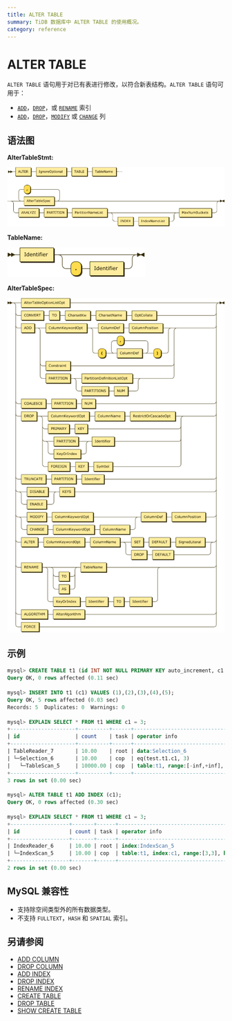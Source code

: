 ```yaml
---
title: ALTER TABLE
summary: TiDB 数据库中 ALTER TABLE 的使用概况。
category: reference
---
```


# ALTER TABLE

`ALTER TABLE` 语句用于对已有表进行修改，以符合新表结构。`ALTER TABLE` 语句可用于：

* [`ADD`](v2.1/reference/sql/statements/add-index.md)，[`DROP`](v2.1/reference/sql/statements/drop-index.md)，或 [`RENAME`](v2.1/reference/sql/statements/rename-index.md) 索引
* [`ADD`](v2.1/reference/sql/statements/add-column.md)，[`DROP`](v2.1/reference/sql/statements/drop-column.md)，[`MODIFY`](v2.1/reference/sql/statements/modify-column.md) 或 [`CHANGE`](v2.1/reference/sql/statements/change-column.md) 列

## 语法图

**AlterTableStmt:**

![AlterTableStmt](/media/sqlgram/AlterTableStmt.png)

**TableName:**

![TableName](/media/sqlgram/TableName.png)

**AlterTableSpec:**

![AlterTableSpec](/media/sqlgram/AlterTableSpec.png)

## 示例

```sql
mysql> CREATE TABLE t1 (id INT NOT NULL PRIMARY KEY auto_increment, c1 INT NOT NULL);
Query OK, 0 rows affected (0.11 sec)

mysql> INSERT INTO t1 (c1) VALUES (1),(2),(3),(4),(5);
Query OK, 5 rows affected (0.03 sec)
Records: 5  Duplicates: 0  Warnings: 0

mysql> EXPLAIN SELECT * FROM t1 WHERE c1 = 3;
+---------------------+----------+------+-------------------------------------------------------------+
| id                  | count    | task | operator info                                               |
+---------------------+----------+------+-------------------------------------------------------------+
| TableReader_7       | 10.00    | root | data:Selection_6                                            |
| └─Selection_6       | 10.00    | cop  | eq(test.t1.c1, 3)                                           |
|   └─TableScan_5     | 10000.00 | cop  | table:t1, range:[-inf,+inf], keep order:false, stats:pseudo |
+---------------------+----------+------+-------------------------------------------------------------+
3 rows in set (0.00 sec)

mysql> ALTER TABLE t1 ADD INDEX (c1);
Query OK, 0 rows affected (0.30 sec)

mysql> EXPLAIN SELECT * FROM t1 WHERE c1 = 3;
+-------------------+-------+------+-----------------------------------------------------------------+
| id                | count | task | operator info                                                   |
+-------------------+-------+------+-----------------------------------------------------------------+
| IndexReader_6     | 10.00 | root | index:IndexScan_5                                               |
| └─IndexScan_5     | 10.00 | cop  | table:t1, index:c1, range:[3,3], keep order:false, stats:pseudo |
+-------------------+-------+------+-----------------------------------------------------------------+
2 rows in set (0.00 sec)
```

## MySQL 兼容性

* 支持除空间类型外的所有数据类型。
* 不支持 `FULLTEXT`，`HASH` 和 `SPATIAL` 索引。

## 另请参阅

* [ADD COLUMN](v2.1/reference/sql/statements/add-column.md)
* [DROP COLUMN](v2.1/reference/sql/statements/drop-column.md)
* [ADD INDEX](v2.1/reference/sql/statements/add-index.md)
* [DROP INDEX](v2.1/reference/sql/statements/drop-index.md)
* [RENAME INDEX](v2.1/reference/sql/statements/rename-index.md)
* [CREATE TABLE](v2.1/reference/sql/statements/create-table.md)
* [DROP TABLE](v2.1/reference/sql/statements/drop-table.md)
* [SHOW CREATE TABLE](v2.1/reference/sql/statements/show-create-table.md)
